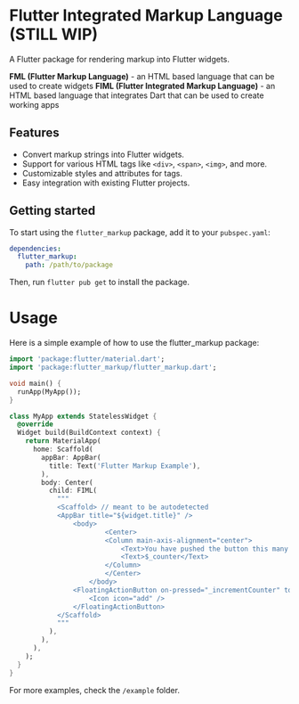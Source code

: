 # Flutter Integrated Markup Language (STILL WIP)

A Flutter package for rendering markup into Flutter widgets.

**FML (Flutter Markup Language)** - an HTML based language that can be used to create widgets
**FIML (Flutter Integrated Markup Language)** - an HTML based language that integrates Dart that can be used to create working apps

## Features

- Convert markup strings into Flutter widgets.
- Support for various HTML tags like `<div>`, `<span>`, `<img>`, and more.
- Customizable styles and attributes for tags.
- Easy integration with existing Flutter projects.

## Getting started

To start using the `flutter_markup` package, add it to your `pubspec.yaml`:

```yaml
dependencies:
  flutter_markup:
    path: /path/to/package
```
Then, run `flutter pub get` to install the package.

# Usage
Here is a simple example of how to use the flutter_markup package:
```dart
import 'package:flutter/material.dart';
import 'package:flutter_markup/flutter_markup.dart';

void main() {
  runApp(MyApp());
}

class MyApp extends StatelessWidget {
  @override
  Widget build(BuildContext context) {
    return MaterialApp(
      home: Scaffold(
        appBar: AppBar(
          title: Text('Flutter Markup Example'),
        ),
        body: Center(
          child: FIML(
            """
            <Scaffold> // meant to be autodetected
            <AppBar title="${widget.title}" />
                <body>
                        <Center>
                        <Column main-axis-alignment="center">
                            <Text>You have pushed the button this many times:</Text>
                            <Text>$_counter</Text>
                        </Column>
                        </Center>
                    </body>
                <FloatingActionButton on-pressed="_incrementCounter" tooltip="Increment">
                    <Icon icon="add" />
                </FloatingActionButton>
            </Scaffold>
            """
          ),
        ),
      ),
    );
  }
}
```

For more examples, check the `/example` folder.

